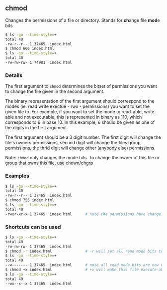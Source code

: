 ---
---

chmod
-------

Changes the permissions of a file or directory.
Stands for **ch**ange file **mod**e bits

~~~ bash
$ ls -go --time-style=+
total 40
-rw-r--r-- 1 37465  index.html
$ chmod 666 index.html
$ ls -go --time-style=+
total 40
-rw-rw-rw- 1 74981  index.html
~~~

<!--more-->

### Details
The first argument to `chmod` determines the bitset of permissions you want to change the file given in the second argument.

The binary representation of the first argument should correspond to the modes (ie. read write exectue - rwx - permissions) you want to set the given file to. For example, if you want to set the mode to read-able, write-able and not executable, this is represented in binary as 110, which corresponds to 6 in base 10. In this example, 6 should be given as one of the digits in the first argument.


The first argument should be a 3 digit number. The first digit will change the file's owners permissions, second digit will change the files group permissions, the thrid digit will change other (anybody else) permissions.

Note: `chmod` only changes the mode bits. To change the owner of this file or group that owns this file, use [chown/chgrp](/commands/basics/chown_chgrp.html)


### Examples
~~~ bash
$ ls -go --time-style=+
total 40
-rw-r--r-- 1 37465  index.html
$ chmod 755 index.html
$ ls -go --time-style=+
total 40
-rwxr-xr-x 1 37465  index.html      # note the permissions have change to (rwx)(rx)(rx)
~~~



### Shortcuts can be used
~~~ bash
$ ls -go --time-style=+
total 40
-rw-rw-rw- 1 37465  index.html
$ chmod -r index.html               # -r will set all read mode bits to 0
$ ls -go --time-style=+
total 40
--w------- 1 37465  index.html      # note all read mode bits are now 0
$ chmod +x index.html               # +x will make this file execute-able for all classes
$ ls -go --time-style=+
total 40
--wx--x--x 1 37465  index.html

~~~



